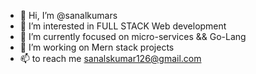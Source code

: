 - 👋 Hi, I’m @sanalkumars
- 👀 I’m interested in FULL STACK Web  development
- 🌱 I’m currently focused on micro-services && Go-Lang
- 💞️ I’m working on Mern stack projects
- 📫  to reach me sanalskumar126@gmail.com

<!---
sanalkumars/sanalkumars is a ✨ special ✨ repository because its `README.md` (this file) appears on your GitHub profile.
You can click the Preview link to take a look at your changes.
--->
